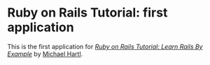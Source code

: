 # Ruby on Rails Tutorial: first application

This is the first application for [*Ruby on Rails Tutorial: Learn Rails By Example*](http://railstutorial.org) by [Michael Hartl](http://michaelhartl.com/).
